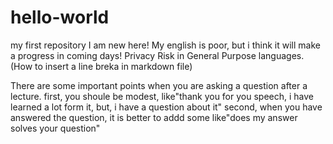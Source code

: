 # hello-world
my first repository
I am new here! My english is poor, but i think it will make a progress in coming days!
Privacy Risk in General Purpose languages. (How to insert a line breka in markdown file)

There are some important points when you are asking a question after a lecture.
    first, you shoule be modest, like"thank you for you speech, i have learned a lot form it, but, i have a question about it"
    second, when you have answered the question, it is better to addd some like"does my answer solves your question"
